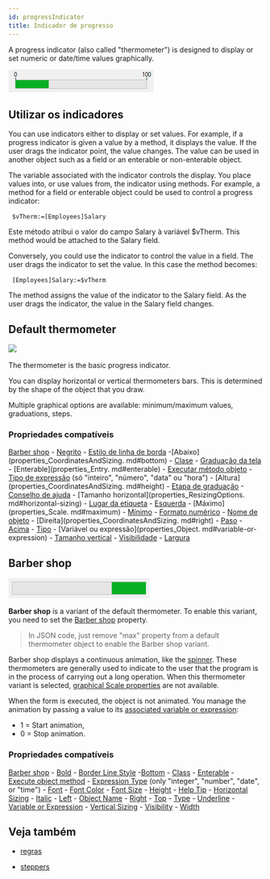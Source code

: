 ```yaml
---
id: progressIndicator
title: Indicador de progresso
---
```



A progress indicator (also called "thermometer") is designed to display or set numeric or date/time values graphically.

![](../assets/en/FormObjects/progress1.png)

## Utilizar os indicadores

You can use indicators either to display or set values. For example, if a progress indicator is given a value by a method, it displays the value. If the user drags the indicator point, the value changes. The value can be used in another object such as a field or an enterable or non-enterable object.

The variable associated with the indicator controls the display. You place values into, or use values from, the indicator using methods. For example, a method for a field or enterable object could be used to control a progress indicator:

```4d
 $vTherm:=[Employees]Salary
```

Este método atribui o valor do campo Salary à variável $vTherm. This method would be attached to the Salary field.

Conversely, you could use the indicator to control the value in a field. The user drags the indicator to set the value. In this case the method becomes:

```4d
 [Employees]Salary:=$vTherm
```

The method assigns the value of the indicator to the Salary field. As the user drags the indicator, the value in the Salary field changes.

## Default thermometer

![](../assets/en/FormObjects/indicator_progressBar.png)

The thermometer is the basic progress indicator.

You can display horizontal or vertical thermometers bars. This is determined by the shape of the object that you draw.

Multiple graphical options are available: minimum/maximum values, graduations, steps.

### Propriedades compatíveis

[Barber shop](properties_Scale.md#barber-shop) - [Negrito](properties_Text.md#bold) - [Estilo de linha de borda](properties_BackgroundAndBorder.md#border-line-style) -\[Abaixo\](properties_CoordinatesAndSizing. md#bottom) - [Clase](properties_Object.md#css-class) - [Graduação da tela](properties_Scale.md#display-graduation) - \[Enterable\](properties_Entry. md#enterable) - [Executar método objeto](properties_Action.md#execute-object-method) - [Tipo de expressão](properties_Object.md#expression-type) (só "inteiro", "número", "data" ou "hora") - \[Altura\](properties_CoordinatesAndSizing. md#height) - [Etapa de graduação](properties_Scale.md#graduation-step) -[Conselho de ajuda](properties_Help.md#help-tip) - \[Tamanho horizontal\](properties_ResizingOptions. md#horizontal-sizing) - [Lugar da etiqueta](properties_Scale.md#label-location) - [Esquerda](properties_CoordinatesAndSizing.md#left) - \[Máximo\](properties_Scale. md#maximum) - [Mínimo](properties_Scale.md#minimum) - [Formato numérico](properties_Display.md#number-format) - [Nome de objeto](properties_Object.md#object-name) - \[Direita\](properties_CoordinatesAndSizing. md#right) - [Paso](properties_Scale.md#step) - [Acima](properties_CoordinatesAndSizing.md#top) - [Tipo](properties_Object.md#type) - \[Variável ou expressão\](properties_Object. md#variable-or-expression) - [Tamanho vertical](properties_ResizingOptions.md#vertical-sizing) - [Visibilidade](properties_Display.md#visibility) - [Largura](properties_CoordinatesAndSizing.md#width)

## Barber shop

![](../assets/en/FormObjects/indicator.gif)

**Barber shop** is a variant of the default thermometer. To enable this variant, you need to set the [Barber shop](properties_Scale.md#barber-shop) property.
> In JSON code, just remove "max" property from a default thermometer object to enable the Barber shop variant.

Barber shop displays a continuous animation, like the [spinner](spinner.md). These thermometers are generally used to indicate to the user that the program is in the process of carrying out a long operation. When this thermometer variant is selected, [graphical Scale properties](properties_Scale.md) are not available.

When the form is executed, the object is not animated. You manage the animation by passing a value to its [associated variable or expression](properties_Object.md#variable-or-expression):

* 1 = Start animation,
* 0 = Stop animation.

### Propriedades compatíveis

[Barber shop](properties_Scale.md#barber-shop) - [Bold](properties_Text.md#bold) - [Border Line Style](properties_BackgroundAndBorder.md#border-line-style) -[Bottom](properties_CoordinatesAndSizing.md#bottom) - [Class](properties_Object.md#css-class) - [Enterable](properties_Entry.md#enterable) - [Execute object method](properties_Action.md#execute-object-method) - [Expression Type](properties_Object.md#expression-type) (only "integer", "number", "date", or "time") - [Font](properties_Text.md#font) - [Font Color](properties_Text.md#font-color) - [Font Size](properties_Text.md#font-size) - [Height](properties_CoordinatesAndSizing.md#height) - [Help Tip](properties_Help.md#help-tip) - [Horizontal Sizing](properties_ResizingOptions.md#horizontal-sizing) - [Italic](properties_Text.md#italic) - [Left](properties_CoordinatesAndSizing.md#left) - [Object Name](properties_Object.md#object-name) - [Right](properties_CoordinatesAndSizing.md#right) - [Top](properties_CoordinatesAndSizing.md#top) - [Type](properties_Object.md#type) - [Underline](properties_Text.md#underline) - [Variable or Expression](properties_Object.md#variable-or-expression) - [Vertical Sizing](properties_ResizingOptions.md#vertical-sizing) - [Visibility](properties_Display.md#visibility) - [Width](properties_CoordinatesAndSizing.md#width)

## Veja também

* [regras](ruler.md)

* [steppers](stepper.md)
